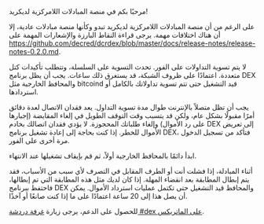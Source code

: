 مرحبًا بكم في منصة المبادلات اللامركزية لديكريد!

على الرغم من أن منصة المبادلات اللامركزية لديكريد تبدو وكأنها منصة مبادلات عادية، إلا أن هناك اختلافات مهمة. يرجى قراءة النقاط البارزة والإشعارات المهمة على https://github.com/decred/dcrdex/blob/master/docs/release-notes/release-notes-0.2.0.md.

لا يتم تسوية التداولات على الفور. تحدث التسوية على السلسلة، وتتطلب تأكيدات كتل متعددة. اعتمادًا على ظروف الشبكة، قد يستغرق ذلك ساعات. يجب أن يظل برنامج DEX والمحافظ الخارجية مثل bitcoind قيد التشغيل حتى تتم تسوية تداولاتك بالكامل أو استردادها.

يجب أن تظل متصلاً بالإنترنت طوال مدة تسوية التداول. يعد فقدان الاتصال لعدة دقائق أمرًا مقبولًا بشكل عام، ولكن قد يتسبب وقت التوقف الطويل في إلغاء المقايضة (إجبارها على رد الأموال) وإلغاء طلباتك المحجوزة. لا يؤدي فقدان اتصالك بخادم DEX إلى تعريض الأموال للخطر. إذا كنت بحاجة إلى إعادة تشغيل برنامج DEX، فتأكد من تسجيل الدخول مرة أخرى على الفور.

ابدأ دائمًا بالمحافظ الخارجية أولاً، ثم قم بإيقاف تشغيلها عند الانتهاء.

أثناء المبادلة، إذا فشلت أنت أو الطرف المقابل في التصرف لأي سبب من الأسباب، فقد يتم إبطال المطابقة بعد انقضاء المهلة. إذا كان لديك مثل هذه المطابقة التي تم إبطالها، فاحتفظ ببرنامج DEX والمحافظ قيد التشغيل حتى تكتمل عمليات استرداد الأموال. يمكن أن يصل هذا إلى 20 ساعة اعتمادًا على ما إذا كنت صانعًا أو آخذًا.

للحصول على الدعم، يرجى زيارة [غرفة دردشة #dex على الماتريكس](https://matrix.to/#/!mlRZqBtfWHrcmgdTWB:decred.org?via=decred.org&via=matrix.org&via=planetdecred.org).
